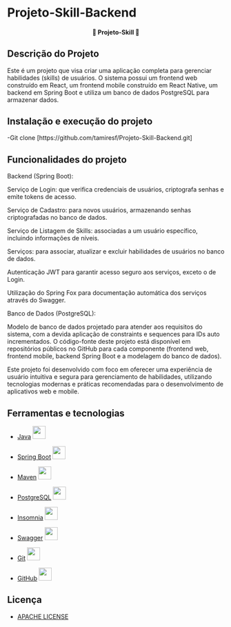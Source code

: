 # Projeto-Skill-Backend


<h4 align="center"> 
	🚧 Projeto-Skill 🚧
</h4>

## Descrição do Projeto
<p>Este é um projeto que visa criar uma aplicação completa para gerenciar habilidades (skills) de usuários. O sistema possui um frontend web construído em React, um frontend mobile construído em React Native, um backend em Spring Boot e utiliza um banco de dados PostgreSQL para armazenar dados.</p>

## Instalação e execução do projeto
<p>-Git clone [https://github.com/tamiresf/Projeto-Skill-Backend.git]</p>

## Funcionalidades do projeto
Backend (Spring Boot):

<p>Serviço de Login: que verifica credenciais de usuários, criptografa senhas e emite tokens de acesso.</p>
<p>Serviço de Cadastro: para novos usuários, armazenando senhas criptografadas no banco de dados.</p>
<p>Serviço de Listagem de Skills: associadas a um usuário específico, incluindo informações de níveis.</p>
<p>Serviços: para associar, atualizar e excluir habilidades de usuários no banco de dados.</p>
<p>Autenticação JWT para garantir acesso seguro aos serviços, exceto o de Login.</p>
<p>Utilização do Spring Fox para documentação automática dos serviços através do Swagger.</p>
<p>Banco de Dados (PostgreSQL):</p>

Modelo de banco de dados projetado para atender aos requisitos do sistema, com a devida aplicação de constraints e sequences para IDs auto incrementados.
O código-fonte deste projeto está disponível em repositórios públicos no GitHub para cada componente (frontend web, frontend mobile, backend Spring Boot e a modelagem do banco de dados).

Este projeto foi desenvolvido com foco em oferecer uma experiência de usuário intuitiva e segura para gerenciamento de habilidades, utilizando tecnologias modernas e práticas recomendadas para o desenvolvimento de aplicativos web e mobile.

## Ferramentas e tecnologias

- [Java](https://www.java.com/pt-BR/) <img loading="lazy" src="https://cdn.jsdelivr.net/gh/devicons/devicon/icons/java/java-original.svg" width="30" height="30"/>

- [Spring Boot](https://spring.io/projects/spring-boot) <img loading="lazy" src="https://cdn.jsdelivr.net/gh/devicons/devicon/icons/spring/spring-original.svg" width="30" height="30"/>

- [Maven](https://maven.apache.org/) <img loading="lazy" src="https://alternative.me/media/256/apache-ant-icon-0roq6nf9u9vnbxx8-c.png" width="30" height="30"/>

- [PostgreSQL](https://www.postgresql.org/) <img loading="lazy" src="https://cdn.jsdelivr.net/gh/devicons/devicon/icons/postgresql/postgresql-original.svg" width="30" height="30"/>

- [Insomnia](https://insomnia.rest/download) <img loading="lazy" src="https://seeklogo.com/images/I/insomnia-logo-A35E09EB19-seeklogo.com.png" width="30" height="30"/>

- [Swagger](https://swagger.io/) <img loading="lazy" src="https://cdn4.iconfinder.com/data/icons/colorful-design-basic-icons-1/550/coding_code_green-512.png" width="30" height="30"/>

- [Git]() <img loading="lazy" src="https://cdn.jsdelivr.net/gh/devicons/devicon/icons/git/git-original.svg" width="30" height="30"/>

- [GitHub]() <img loading="lazy" src="https://cdn.jsdelivr.net/gh/devicons/devicon/icons/github/github-original.svg" width="30" height="30"/>

## Licença 
- [APACHE LICENSE](https://www.apache.org/licenses/LICENSE-2.0)
